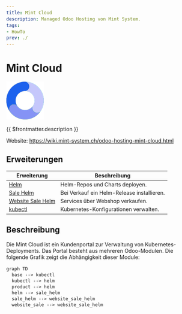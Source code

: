 ```yaml
---
title: Mint Cloud
description: Managed Odoo Hosting von Mint System.
tags:
- HowTo
prev: ./
---
```

# Mint Cloud
![](attachments/mint-cloud-favicon.png)

{{ $frontmatter.description }}

Website: <https://wiki.mint-system.ch/odoo-hosting-mint-cloud.html>

## Erweiterungen

| Erweiterung                                   | Beschreibung                                 |
| --------------------------------------------- | -------------------------------------------- |
| [Helm](Helm.md)                               | Helm-Repos und Charts deployen.              |
| [Sale Helm](Sale%20Helm.md)                   | Bei Verkauf ein Helm-Release installieren. |
| [Website Sale Helm](Website%20Sale%20Helm.md) | Services über Webshop verkaufen.             |
| [kubectl](kubectl)                            | Kubernetes-Konfigurationen verwalten.        |

## Beschreibung

Die Mint Cloud ist ein Kundenportal zur Verwaltung von Kubernetes-Deployments. Das Portal besteht aus mehreren Odoo-Modulen. Die folgende Grafik zeigt die Abhängigkeit dieser Module:

```mermaid
graph TD
  base --> kubectl
  kubectl --> helm
  product --> helm
  helm --> sale_helm
  sale_helm --> website_sale_helm
  website_sale --> website_sale_helm
```